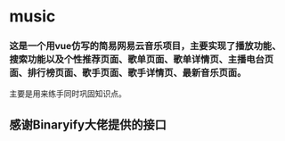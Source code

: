 # music

### 这是一个用vue仿写的简易网易云音乐项目，主要实现了播放功能、搜索功能以及个性推荐页面、歌单页面、歌单详情页、主播电台页面、排行榜页面、歌手页面、歌手详情页、最新音乐页面。

主要是用来练手同时巩固知识点。
## 感谢Binaryify大佬提供的接口


